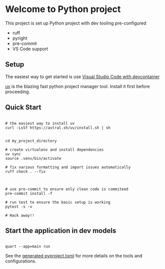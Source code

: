 
# Welcome to Python project

This project is set up Python project with dev tooling pre-configured

* ruff
* pyright
* pre-commit
* VS Code support

## Setup

The easiest way to get started is use [Visual Studio Code with devcontainer](https://code.visualstudio.com/docs/devcontainers/containers)

[uv](https://github.com/astral-sh/uv) is the blazing fast python project manager tool. Install it first before proceeding.


## Quick Start

```shell

# the easiest way to install uv
curl -LsSf https://astral.sh/uv/install.sh | sh


cd my_project_directory

# create virtualenv and install dependencies
uv sync
source .venv/bin/activate

# fix various formatting and import issues automatically
ruff check . --fix



# use pre-commit to ensure only clean code is commiteed
pre-commit install -f

# run test to ensure the basic setup is working
pytest -s -v

# Hack away!!

```


## Start the application in dev models
```shell

quart --app=main run

```






See the [generated pyproject.toml](pyproject.toml) for more details on the tools and configurations.
